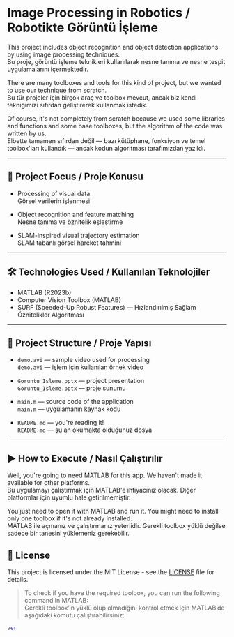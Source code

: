 # Image Processing in Robotics / Robotikte Görüntü İşleme

This project includes object recognition and object detection applications by using image processing techniques.  
Bu proje, görüntü işleme teknikleri kullanılarak nesne tanıma ve nesne tespit uygulamalarını içermektedir.

There are many toolboxes and tools for this kind of project, but we wanted to use our technique from scratch.  
Bu tür projeler için birçok araç ve toolbox mevcut, ancak biz kendi tekniğimizi sıfırdan geliştirerek kullanmak istedik.

Of course, it's not completely from scratch because we used some libraries and functions and some base toolboxes, but the algorithm of the code was written by us.  
Elbette tamamen sıfırdan değil — bazı kütüphane, fonksiyon ve temel toolbox'ları kullandık — ancak kodun algoritması tarafımızdan yazıldı.

---

## 📌 Project Focus / Proje Konusu

- Processing of visual data  
  Görsel verilerin işlenmesi

- Object recognition and feature matching  
  Nesne tanıma ve öznitelik eşleştirme

- SLAM-inspired visual trajectory estimation  
  SLAM tabanlı görsel hareket tahmini

---

## 🛠️ Technologies Used / Kullanılan Teknolojiler

- MATLAB (R2023b)  
- Computer Vision Toolbox (MATLAB)  
- SURF (Speeded-Up Robust Features) — Hızlandırılmış Sağlam Öznitelikler Algoritması

---

## 📁 Project Structure / Proje Yapısı

- `demo.avi` — sample video used for processing  
  `demo.avi` — işlem için kullanılan örnek video

- `Goruntu_Isleme.pptx` — project presentation  
  `Goruntu_Isleme.pptx` — proje sunumu

- `main.m` — source code of the application  
  `main.m` — uygulamanın kaynak kodu

- `README.md` — you're reading it!  
  `README.md` — şu an okumakta olduğunuz dosya

---

## ▶️ How to Execute / Nasıl Çalıştırılır

Well, you're going to need MATLAB for this app. We haven't made it available for other platforms.  
Bu uygulamayı çalıştırmak için MATLAB'e ihtiyacınız olacak. Diğer platformlar için uyumlu hale getirilmemiştir.

You just need to open it with MATLAB and run it. You might need to install only one toolbox if it's not already installed.  
MATLAB ile açmanız ve çalıştırmanız yeterlidir. Gerekli toolbox yüklü değilse sadece bir tanesini yüklemeniz gerekebilir.

## 📝 License

This project is licensed under the MIT License - see the [LICENSE](LICENSE) file for details.

> To check if you have the required toolbox, you can run the following command in MATLAB:  
> Gerekli toolbox’ın yüklü olup olmadığını kontrol etmek için MATLAB’de aşağıdaki komutu çalıştırabilirsiniz:

```matlab
ver

